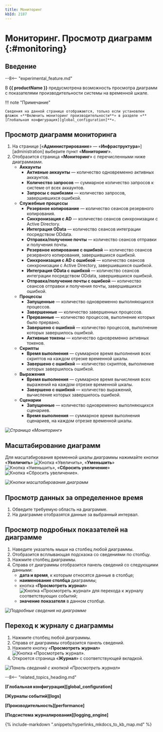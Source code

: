 ```yaml
---
title: Мониторинг
kbId: 2187
---
```


# Мониторинг. Просмотр диаграмм {:#monitoring}

## Введение

--8<-- "experimental_feature.md"

В **{{ productName }}** предусмотрена возможность просмотра диаграмм с показателями производительности системы на временной шкале.

!!! note "Примечание"

    Сведения на данной странице отображаются, только если установлен флажок «**Включить мониторинг производительности**» в разделе «**[Глобальная конфигурация][global_configuration]**».

## Просмотр диаграмм мониторинга

1. На странице [«**Администрирование**» — «**Инфраструктура**»][administration] выберите пункт «**Мониторинг**»<i class=" fal  fa-user-chart ">‌</i>.
2. Отобразится страница «**Мониторинг**» с перечисленными ниже диаграммами.
    - **Аккаунты**
        - **Активные аккаунты** — количество одновременно активных аккаунтов.
        - **Количество запросов** — суммарное количество запросов к системе от всех аккаунтов.
        - **Запросы с ошибками** — количество запросов, завершившихся ошибкой.
    - **Служебные процессы**
        - **Резервное копирование** — количество сеансов резервного копирования.
        - **Синхронизация с AD** — количество сеансов синхронизации с Active Directory.
        - **Интеграция OData** — количество сеансов интеграции посредством ODdata.
        - **Отправка/получение почты** — количество сеансов отправки и получения почты.
        - **Резервное копирование c ошибкой** — количество сеансов резервного копирования, завершившихся ошибкой.
        - **Синхронизация с AD c ошибкой** — количество сеансов синхронизации с Active Directory, завершившихся ошибкой.
        - **Интеграция OData c ошибкой** — количество сеансов интеграции посредством ODdata, завершившихся ошибкой.
        - **Отправка/получение почты c ошибкой** — количество сеансов отправки и получения почты, завершившихся ошибкой.
    - **Процессы**
        - **Запущенные** — количество одновременно выполняющихся процессов.
        - **Завершенные** — количество завершенных процессов.
        - **Прерванные** — количество процессов, выполнение которых было прервано.
        - **Завершено с ошибкой** — количество процессов, выполнение которых завершилось ошибкой.
        - **Активные токены** — количество одновременно активных токенов.
    - **Скрипты**
        - **Время выполнения** — суммарное время выполнения всех скриптов на каждом отрезке временной шкалы.
        - **Завершено с ошибкой** — количество скриптов, выполнение которых завершилось ошибкой.
    - **Выражения**
        - **Время выполнения** — суммарное время вычисления всех выражений на каждом отрезке временной шкалы.
        - **Завершено с ошибкой** — количество выражений, вычисление которых завершилось ошибкой.
    - **Сценарии**
        - **Запущенные** — количество одновременно выполняющихся сценариев.
        - **Время выполнения** — суммарное время выполнения сценариев, на каждом отрезке временной шкалы.

_![Страница «Мониторинг»](monitoring_page_1.png)_

## Масштабирование диаграмм

Для масштабирования временной шкалы диаграммы нажимайте кнопки «**Увеличить**» ![Кнопка «Увеличить»](monitoring_zoom_in.png), «**Уменьшить**» ![Кнопка «Уменьшить»](monitoring_zoom_out.png), «**Сбросить увеличение**» ![Кнопка «Сбросить увеличение»](monitoring_zoom_reset.png).

_![Кнопки масштабирования диаграмм](monitoring_zoom_buttons.png)_

## Просмотр данных за определенное время

1. Обведите требуемую область на диаграмме.
2. На диаграмме отобразятся данные за выбранный интервал.

## Просмотр подробных показателей на диаграмме

1. Наведите указатель мыши на столбец любой диаграммы.
2. Отобразится всплывающая подсказка со сведениями по столбцу.
3. Нажмите столбец диаграммы.
4. Справа от диаграммы отобразится панель сведений со следующими данными:
    - **дата и время**, к которым относятся данные в столбце;
    - **наименование столбца** диаграммы;
    - кнопка «**Просмотреть журнал**» ![Кнопка «Просмотреть журнал»](monitoring_view_log_button.png) для перехода к журналу соответствующих событий;
    - **значение показателя** в данном столбце.

_![Подробные сведения на диаграмме](monitoring_column_details.png)_

## Переход к журналу с диаграммы

1. Нажмите столбец любой диаграммы.
2. Справа от диаграммы отобразится панель сведений.
3. Нажмите кнопку «**Просмотреть журнал**» ![Кнопка «Просмотреть журнал»](monitoring_view_log_button.png).
4. Откроется страница «**Журнал**» с соответствующей вкладкой.

_![Панель сведений с кнопкой «Просмотреть журнал»](monitoring_details.png)_

--8<-- "related_topics_heading.md"

**[Глобальная конфигурация][global_configuration]**

**[Журналы событий][logs]**

**[Производительность][performance]**

**[Подсистема журналирования][logging_engine]**

{% include-markdown ".snippets/hyperlinks_mkdocs_to_kb_map.md" %}
